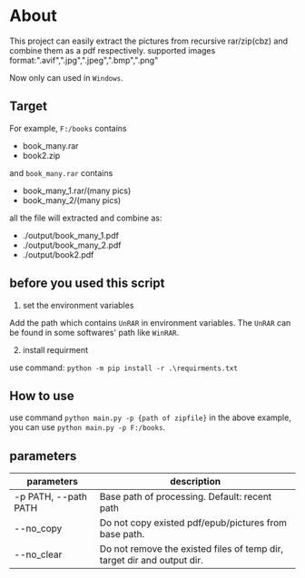 # About

This project can easily extract the pictures from recursive rar/zip(cbz) and combine them as a pdf respectively.
supported images format:".avif",".jpg",".jpeg",".bmp",".png"

Now only can used in `Windows`.

## Target

For example, `F:/books` contains

- book_many.rar
- book2.zip

and `book_many.rar` contains 

- book_many_1.rar/(many pics)
- book_many_2/(many pics)

all the file will extracted and combine as:

- ./output/book_many_1.pdf
- ./output/book_many_2.pdf
- ./output/book2.pdf

## before you used this script

1. set the environment variables

Add the path which contains `UnRAR` in environment variables. The `UnRAR` can be found in some softwares' path like `WinRAR`.

2. install requirment

use command: `python -m pip install -r .\requirments.txt`

## How to use

use command `python main.py -p {path of zipfile}`
in the above example, you can use `python main.py -p F:/books`.

## parameters

| parameters | description |
| ----|----|
|-p PATH, --path PATH |Base path of processing. Default: recent path|
|--no_copy|Do not copy existed pdf/epub/pictures from base path.|
|--no_clear|Do not remove the existed files of temp dir, target dir and output dir.|